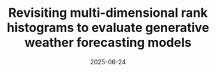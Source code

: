 ---
title: Revisiting multi-dimensional rank histograms to evaluate generative weather forecasting models
authors: David Landry, Anastase Charantonis, Claire Monteleoni
venue: Ver-AI workshop on Verification of AI-Based Meteorological Forecasts, Reading 2025
pinned: false
date: 2025-06-24
pdf: verai2025.pdf
type: Oral
url: https://www.met.reading.ac.uk/~pt904209/VerAI2025/index.html
---